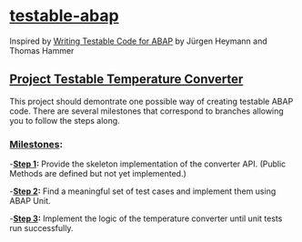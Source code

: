 
# [testable-abap](https://github.com/martinsimmet/testable-abap)
Inspired by [Writing Testable Code for ABAP](https://open.sap.com/courses/wtc1) by Jürgen Heymann and Thomas Hammer

## [Project Testable Temperature Converter](https://github.com/martinsimmet/testable-abap/projects/1)

This project should demontrate one possible way of creating testable ABAP code. There are several milestones that correspond to branches allowing you to follow the steps along.

### [Milestones](https://github.com/martinsimmet/testable-abap/milestones):

-**[Step 1](https://github.com/martinsimmet/testable-abap/milestone/1):**
Provide the skeleton implementation of the converter API. (Public Methods are defined but not yet implemented.)

-**[Step 2](https://github.com/martinsimmet/testable-abap/milestone/2):**
Find a meaningful set of test cases and implement them using ABAP Unit.

-**[Step 3](https://github.com/martinsimmet/testable-abap/milestone/3):**
Implement the logic of the temperature converter until unit tests run successfully.
